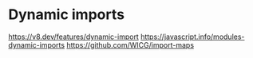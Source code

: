 # Dynamic imports

https://v8.dev/features/dynamic-import
https://javascript.info/modules-dynamic-imports
https://github.com/WICG/import-maps
